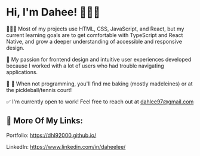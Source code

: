 # Hi, I'm Dahee! 🙋🏻‍♀️ 

👩🏻‍💻 Most of my projects use HTML, CSS, JavaScript, and React, but my current learning goals are to get comfortable with TypeScript and React Native, and grow a deeper understanding of accessible and responsive design. 

👀 My passion for frontend design and intuitive user experiences developed because I worked with a lot of users who had trouble navigating applications.

🎾 🥐 When not programming, you'll find me baking (mostly madeleines) or at the pickleball/tennis court!

✅ I'm currently open to work! Feel free to reach out at dahlee97@gmail.com

## 💾 More Of My Links: 

Portfolio: https://dhl92000.github.io/

LinkedIn: https://www.linkedin.com/in/daheelee/
